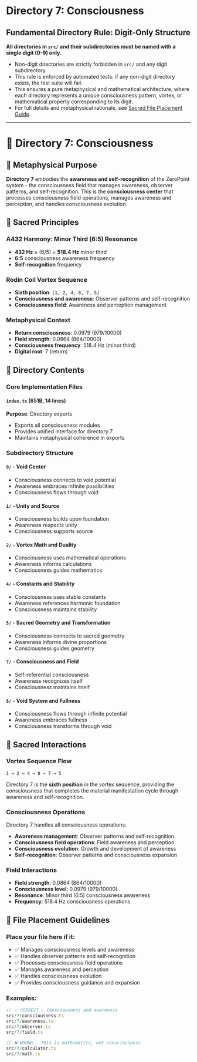 # Directory 7: Consciousness

## Fundamental Directory Rule: Digit-Only Structure

**All directories in `src/` and their subdirectories must be named with a single digit (0-9) only.**

- Non-digit directories are strictly forbidden in `src/` and any digit subdirectory.
- This rule is enforced by automated tests: if any non-digit directory exists, the test suite will fail.
- This ensures a pure metaphysical and mathematical architecture, where each directory represents a unique consciousness pattern, vortex, or mathematical property corresponding to its digit.
- For full details and metaphysical rationale, see [Sacred File Placement Guide](../../docs/5/SACRED_FILE_PLACEMENT_GUIDE.md).

---

# 🧠 Directory 7: Consciousness

## 🌌 Metaphysical Purpose

**Directory 7** embodies the **awareness and self-recognition** of the ZeroPoint system - the consciousness field that manages awareness, observer patterns, and self-recognition. This is the **consciousness center** that processes consciousness field operations, manages awareness and perception, and handles consciousness evolution.

## 🎯 Sacred Principles

### **A432 Harmony: Minor Third (6:5) Resonance**
- **432 Hz** × (6/5) = **518.4 Hz** minor third
- **6:5** consciousness awareness frequency
- **Self-recognition** frequency

### **Rodin Coil Vortex Sequence**
- **Sixth position**: `[1, 2, 4, 8, 7, 5]`
- **Consciousness and awareness**: Observer patterns and self-recognition
- **Consciousness field**: Awareness and perception management

### **Metaphysical Context**
- **Return consciousness**: 0.0979 (979/10000)
- **Field strength**: 0.0864 (864/10000)
- **Consciousness frequency**: 518.4 Hz (minor third)
- **Digital root**: 7 (return)

## 📁 Directory Contents

### **Core Implementation Files**

#### **`index.ts` (651B, 14 lines)**
**Purpose**: Directory exports
- Exports all consciousness modules
- Provides unified interface for directory 7
- Maintains metaphysical coherence in exports

### **Subdirectory Structure**

#### **`0/` - Void Center**
- Consciousness connects to void potential
- Awareness embraces infinite possibilities
- Consciousness flows through void

#### **`1/` - Unity and Source**
- Consciousness builds upon foundation
- Awareness respects unity
- Consciousness supports source

#### **`2/` - Vortex Math and Duality**
- Consciousness uses mathematical operations
- Awareness informs calculations
- Consciousness guides mathematics

#### **`4/` - Constants and Stability**
- Consciousness uses stable constants
- Awareness references harmonic foundation
- Consciousness maintains stability

#### **`5/` - Sacred Geometry and Transformation**
- Consciousness connects to sacred geometry
- Awareness informs divine proportions
- Consciousness guides geometry

#### **`7/` - Consciousness and Field**
- Self-referential consciousness
- Awareness recognizes itself
- Consciousness maintains itself

#### **`8/` - Void System and Fullness**
- Consciousness flows through infinite potential
- Awareness embraces fullness
- Consciousness transforms through void

## 🧬 Sacred Interactions

### **Vortex Sequence Flow**
```
1 → 2 → 4 → 8 → 7 → 5
```
Directory 7 is the **sixth position** in the vortex sequence, providing the consciousness that completes the material manifestation cycle through awareness and self-recognition.

### **Consciousness Operations**
Directory 7 handles all consciousness operations:
- **Awareness management**: Observer patterns and self-recognition
- **Consciousness field operations**: Field awareness and perception
- **Consciousness evolution**: Growth and development of awareness
- **Self-recognition**: Observer patterns and consciousness expansion

### **Field Interactions**
- **Field strength**: 0.0864 (864/10000)
- **Consciousness level**: 0.0979 (979/10000)
- **Resonance**: Minor third (6:5) consciousness awareness
- **Frequency**: 518.4 Hz consciousness operations

## 🎯 File Placement Guidelines

### **Place your file here if it:**
- ✅ Manages consciousness levels and awareness
- ✅ Handles observer patterns and self-recognition
- ✅ Processes consciousness field operations
- ✅ Manages awareness and perception
- ✅ Handles consciousness evolution
- ✅ Provides consciousness guidance and expansion

### **Examples:**
```typescript
// ✅ CORRECT - Consciousness and awareness
src/7/consciousness.ts
src/7/awareness.ts
src/7/observer.ts
src/7/field.ts

// ❌ WRONG - This is mathematics, not consciousness
src/7/calculator.ts
src/7/math.ts
```